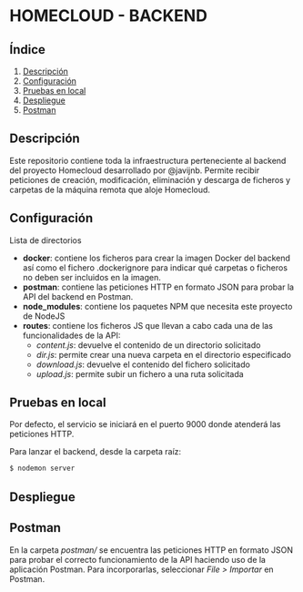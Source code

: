 # HOMECLOUD - BACKEND

## Índice

1. [Descripción](#overview)
3. [Configuración](#configuration)
4. [Pruebas en local](#local)
6. [Despliegue](#deployment)
8. [Postman](#postman)

## <a name="overview">Descripción</a>

Este repositorio contiene toda la infraestructura perteneciente al backend del proyecto Homecloud desarrollado por @javijnb. Permite recibir peticiones de creación, modificación, eliminación y descarga de ficheros y carpetas de la máquina remota que aloje Homecloud.

## <a name="configuration">Configuración</a>

Lista de directorios
- **docker**: contiene los ficheros para crear la imagen Docker del backend así como el fichero .dockerignore para indicar qué carpetas o ficheros no deben ser incluidos en la imagen.
- **postman**: contiene las peticiones HTTP en formato JSON para probar la API del backend en Postman.
- **node_modules**: contiene los paquetes NPM que necesita este proyecto de NodeJS
- **routes**: contiene los ficheros JS que llevan a cabo cada una de las funcionalidades de la API:
    - *content.js*: devuelve el contenido de un directorio solicitado
    - *dir.js*: permite crear una nueva carpeta en el directorio especificado
    - *download.js*: devuelve el contenido del fichero solicitado
    - *upload.js*: permite subir un fichero a una ruta solicitada


## <a name="local">Pruebas en local</a>
Por defecto, el servicio se iniciará en el puerto 9000 donde atenderá las peticiones HTTP.

Para lanzar el backend, desde la carpeta raíz:

```bash
$ nodemon server
```

## <a name="deployment">Despliegue</a>

## <a name="postman">Postman</a>
En la carpeta *postman/* se encuentra las peticiones HTTP en formato JSON para probar el correcto funcionamiento de la API haciendo uso de la aplicación Postman. Para incorporarlas, seleccionar *File > Importar* en Postman.
